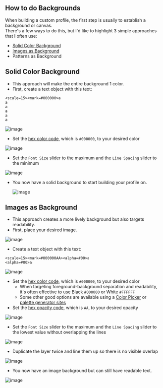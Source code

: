 ## How to do Backgrounds

When building a custom profile, the first step is usually to establish a background or canvas.  
There's a few ways to do this, but I'd like to highlight 3 simple approaches that I often use:

* [Solid Color Background](#Solid-Color-Background)
* [Images as Background](#Images-as-Background)
* Patterns as Background

## Solid Color Background

* This approach will make the entire background 1 color.
* First, create a text object with this text:

```
<scale=15><mark=#000000>a
a
a
a
a
a
```
![image](https://github.com/user-attachments/assets/d323cd0e-5d81-404c-b769-759bb1e2eecc)

* Set the [hex color code](https://htmlcolorcodes.com/), which is `#000000`, to your desired color

![image](https://github.com/user-attachments/assets/791e3549-ea96-452b-a88e-d7bd62f9e671)

* Set the `Font Size` slider to the maximum and the `Line Spacing` slider to the minimum

![image](https://github.com/user-attachments/assets/50bef690-cf40-4106-8e38-14f291e1b9eb)

* You now have a solid background to start building your profile on.

  ![image](https://github.com/user-attachments/assets/d42aa4ef-dab1-469e-84ab-de6c6a1e567e)

## Images as Background

* This approach creates a more lively background but also targets readability.
* First, place your desired image.

![image](https://github.com/user-attachments/assets/70a2be38-0c98-4954-858a-532eb5c2c5ae)

* Create a text object with this text:

```
<scale=15><mark=#000000AA><alpha=#00>a
<alpha=#00>a
```

![image](https://github.com/user-attachments/assets/1b5aad86-50d2-4564-ba46-cb4cac4e3c2c)

* Set the [hex color code](https://htmlcolorcodes.com/), which is `#000000`, to your desired color
    * When targeting foreground-background separation and readability, it's often effective to use Black `#000000` or White `#FFFFFF`
    * Some other good options are available using a [Color Picker](/system_setup/workflow.md#PowerToys-Color-Picker) or [palette generator sites](https://colorkit.co/color/b8778d/)
* Set the [hex opacity code](https://davidwalsh.name/hex-opacity), which is `AA`, to your desired opacity

![image](https://github.com/user-attachments/assets/3dcc712b-fad8-401f-9c43-9a291bdf843e)

* Set the `Font Size` slider to the maximum and the `Line Spacing` slider to the lowest value without overlapping the lines

![image](https://github.com/user-attachments/assets/414ea328-4798-45c6-99b7-28c63f377b87)

* Duplicate the layer twice and line them up so there is no visible overlap

![image](https://github.com/user-attachments/assets/ebc2b537-1e35-4f7a-b4ac-2487c724da50)

* You now have an image background but can still have readable text.

![image](https://github.com/user-attachments/assets/763f6af8-a29d-4748-bf7c-82e22e6019ce)
